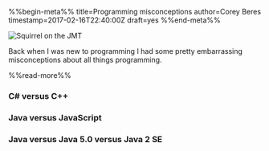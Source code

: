 %%begin-meta%%
title=Programming misconceptions
author=Corey Beres
timestamp=2017-02-16T22:40:00Z
draft=yes
%%end-meta%%

![Squirrel on the JMT](/img/yosemite_squirrel.jpg "Just a squirrel in the world")

Back when I was new to programming I had some pretty embarrassing misconceptions about all things programming.

%%read-more%%

### C# versus C++

### Java versus JavaScript

### Java versus Java 5.0 versus Java 2 SE


